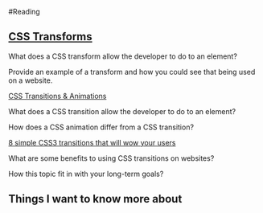 
#Reading
## [CSS Transforms]()

What does a CSS transform allow the developer to do to an element?  



Provide an example of a transform and how you could see that being used on a website.  




[CSS Transitions & Animations]()

What does a CSS transition allow the developer to do to an element?  



How does a CSS animation differ from a CSS transition?  




[8 simple CSS3 transitions that will wow your users]() 

What are some benefits to using CSS transitions on websites?  




How this topic fit in with your long-term goals?

## Things I want to know more about
